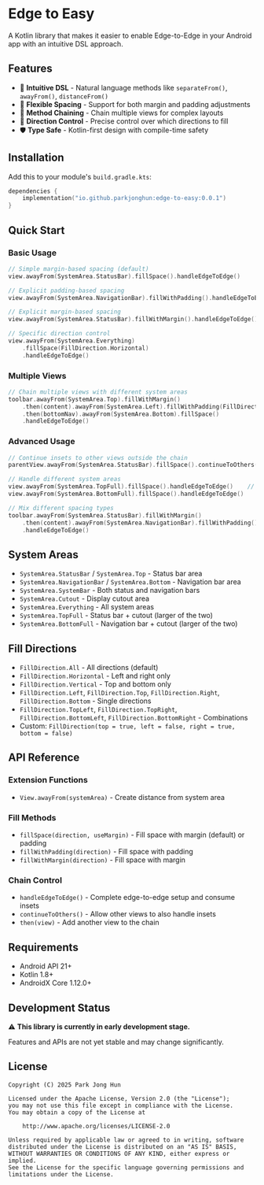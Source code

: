 # Edge to Easy

A Kotlin library that makes it easier to enable Edge-to-Edge in your Android app with an intuitive DSL approach.

## Features

- 🎯 **Intuitive DSL** - Natural language methods like `separateFrom()`, `awayFrom()`, `distanceFrom()`
- 📐 **Flexible Spacing** - Support for both margin and padding adjustments
- 🔗 **Method Chaining** - Chain multiple views for complex layouts
- 🎨 **Direction Control** - Precise control over which directions to fill
- 🛡️ **Type Safe** - Kotlin-first design with compile-time safety

## Installation

Add this to your module's `build.gradle.kts`:

```kotlin
dependencies {
    implementation("io.github.parkjonghun:edge-to-easy:0.0.1")
}
```

## Quick Start

### Basic Usage

```kotlin
// Simple margin-based spacing (default)
view.awayFrom(SystemArea.StatusBar).fillSpace().handleEdgeToEdge()

// Explicit padding-based spacing
view.awayFrom(SystemArea.NavigationBar).fillWithPadding().handleEdgeToEdge()

// Explicit margin-based spacing
view.awayFrom(SystemArea.StatusBar).fillWithMargin().handleEdgeToEdge()

// Specific direction control
view.awayFrom(SystemArea.Everything)
    .fillSpace(FillDirection.Horizontal)
    .handleEdgeToEdge()
```

### Multiple Views

```kotlin
// Chain multiple views with different system areas
toolbar.awayFrom(SystemArea.Top).fillWithMargin()
    .then(content).awayFrom(SystemArea.Left).fillWithPadding(FillDirection.Horizontal)
    .then(bottomNav).awayFrom(SystemArea.Bottom).fillSpace()
    .handleEdgeToEdge()
```

### Advanced Usage

```kotlin
// Continue insets to other views outside the chain
parentView.awayFrom(SystemArea.StatusBar).fillSpace().continueToOthers()

// Handle different system areas
view.awayFrom(SystemArea.TopFull).fillSpace().handleEdgeToEdge()    // Status bar + cutout
view.awayFrom(SystemArea.BottomFull).fillSpace().handleEdgeToEdge()     // Nav bar + cutout

// Mix different spacing types
toolbar.awayFrom(SystemArea.StatusBar).fillWithMargin()
    .then(content).awayFrom(SystemArea.NavigationBar).fillWithPadding()
    .handleEdgeToEdge()
```

## System Areas

- `SystemArea.StatusBar` / `SystemArea.Top` - Status bar area
- `SystemArea.NavigationBar` / `SystemArea.Bottom` - Navigation bar area  
- `SystemArea.SystemBar` - Both status and navigation bars
- `SystemArea.Cutout` - Display cutout area
- `SystemArea.Everything` - All system areas
- `SystemArea.TopFull` - Status bar + cutout (larger of the two)
- `SystemArea.BottomFull` - Navigation bar + cutout (larger of the two)

## Fill Directions

- `FillDirection.All` - All directions (default)
- `FillDirection.Horizontal` - Left and right only
- `FillDirection.Vertical` - Top and bottom only
- `FillDirection.Left`, `FillDirection.Top`, `FillDirection.Right`, `FillDirection.Bottom` - Single directions
- `FillDirection.TopLeft`, `FillDirection.TopRight`, `FillDirection.BottomLeft`, `FillDirection.BottomRight` - Combinations
- Custom: `FillDirection(top = true, left = false, right = true, bottom = false)`

## API Reference

### Extension Functions

- `View.awayFrom(systemArea)` - Create distance from system area

### Fill Methods

- `fillSpace(direction, useMargin)` - Fill space with margin (default) or padding
- `fillWithPadding(direction)` - Fill space with padding
- `fillWithMargin(direction)` - Fill space with margin

### Chain Control

- `handleEdgeToEdge()` - Complete edge-to-edge setup and consume insets
- `continueToOthers()` - Allow other views to also handle insets
- `then(view)` - Add another view to the chain

## Requirements

- Android API 21+
- Kotlin 1.8+
- AndroidX Core 1.12.0+

## Development Status

⚠️ **This library is currently in early development stage.**

Features and APIs are not yet stable and may change significantly.

## License

```
Copyright (C) 2025 Park Jong Hun

Licensed under the Apache License, Version 2.0 (the "License");
you may not use this file except in compliance with the License.
You may obtain a copy of the License at

    http://www.apache.org/licenses/LICENSE-2.0

Unless required by applicable law or agreed to in writing, software
distributed under the License is distributed on an "AS IS" BASIS,
WITHOUT WARRANTIES OR CONDITIONS OF ANY KIND, either express or implied.
See the License for the specific language governing permissions and
limitations under the License.
```
